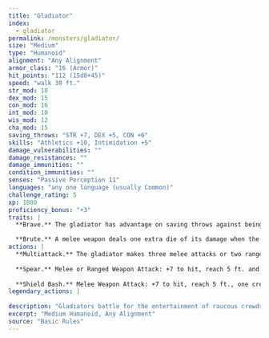 ```yaml
---
title: "Gladiator"
index:
  - gladiator
permalink: /monsters/gladiator/
size: "Medium"
type: "Humanoid"
alignment: "Any Alignment"
armor_class: "16 (Armor)"
hit_points: "112 (15d8+45)"
speed: "walk 30 ft."
str_mod: 18
dex_mod: 15
con_mod: 16
int_mod: 10
wis_mod: 12
cha_mod: 15
saving_throws: "STR +7, DEX +5, CON +6"
skills: "Athletics +10, Intimidation +5"
damage_vulnerabilities: ""
damage_resistances: ""
damage_immunities: ""
condition_immunities: ""
senses: "Passive Perception 11"
languages: "any one language (usually Common)"
challenge_rating: 5
xp: 1800
proficiency_bonus: "+3"
traits: |
  **Brave.** The gladiator has advantage on saving throws against being frightened.

  **Brute.** A melee weapon deals one extra die of its damage when the gladiator hits with it (included in the attack).
actions: |
  **Multiattack.** The gladiator makes three melee attacks or two ranged attacks.
  
  **Spear.** Melee or Ranged Weapon Attack: +7 to hit, reach 5 ft. and range 20/60 ft., one target. Hit: 11 (2d6 + 4) piercing damage, or 13 (2d8 + 4) piercing damage if used with two hands to make a melee attack.
  
  **Shield Bash.** Melee Weapon Attack: +7 to hit, reach 5 ft., one creature. Hit: 9 (2d4 + 4) bludgeoning damage. If the target is a Medium or smaller creature, it must succeed on a DC 15 Strength saving throw or be knocked prone.  
legendary_actions: |
  
description: "Gladiators battle for the entertainment of raucous crowds. Some gladiators are brutal pit fighters who treat each match as a life-or-death struggle, while others are professional duelists who command huge fees but rarely fight to the death."
excerpt: "Medium Humanoid, Any Alignment"
source: "Basic Rules"
---
```

